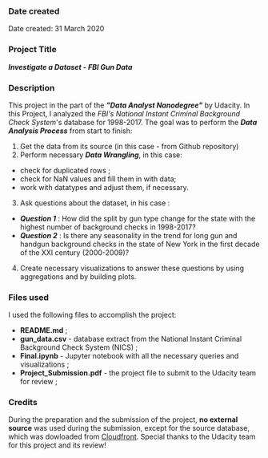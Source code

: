 ### Date created
Date created: 31 March 2020

### Project Title
***Investigate a Dataset - FBI Gun Data***

### Description
This project in the part of the ***"Data Analyst Nanodegree"*** by Udacity. In this Project, I analyzed the _FBI's National Instant Criminal Background Check System_'s database for 1998-2017.
The goal was to perform the ***Data Analysis Process*** from start to finish:
1. Get the data from its source (in this case - from Github repository)
2. Perform necessary ***Data Wrangling***, in this case:
  * check for duplicated rows ;  
  * check for NaN values and fill them in with data;  
  * work with datatypes and adjust them, if necessary.  
3. Ask questions about the dataset, in his case :
  * ***Question 1*** : How did the split by gun type change for the state with the highest number of background checks in 1998-2017?  
  * ***Question 2*** : Is there any seasonality in the trend for long gun and handgun background checks in the state of New York in the first decade of the XXI century (2000-2009)?  
4. Create necessary visualizations to answer these questions by using aggregations and by building plots.

### Files used
I used the following files to accomplish the project:
* **README.md** ;
* **gun_data.csv** - database extract from the National Instant Criminal Background Check System (NICS) ;
* **Final.ipynb** - Jupyter notebook with all the necessary queries and visualizations ;
* **Project_Submission.pdf** - the project file to submit to the Udacity team for review ;

### Credits
During the preparation and the submission of the project, **no external source** was used during the submission, except for the source database, which was dowloaded from [Cloudfront](https://d17h27t6h515a5.cloudfront.net/topher/2017/November/5a0a5623_ncis-and-census-data/ncis-and-census-data.zip).
Special thanks to the Udacity team for this project and its review!
